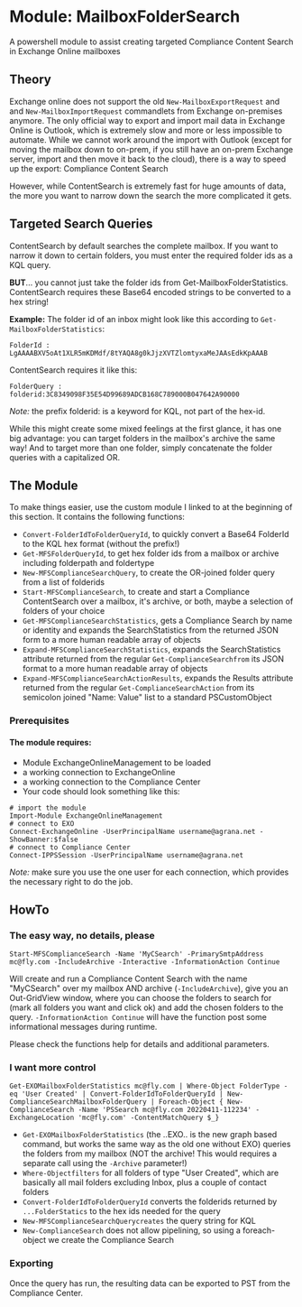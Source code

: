 # Module: MailboxFolderSearch
A powershell module to assist creating targeted Compliance Content Search in Exchange Online mailboxes

## Theory

Exchange online does not support the old `New-MailboxExportRequest` and and `New-MailboxImportRequest` commandlets from Exchange on-premises anymore. The only official way to export and import mail data in Exchange Online is Outlook, which is extremely slow and more or less impossible to automate.
While we cannot work around the import with Outlook (except for moving the mailbox down to on-prem, if you still have an on-prem Exchange server, import and then move it back to the cloud), there is a way to speed up the export: Compliance Content Search

However, while ContentSearch is extremely fast for huge amounts of data, the more you want to narrow down the search the more complicated it gets.

## Targeted Search Queries

ContentSearch by default searches the complete mailbox. If you want to narrow it down to certain folders, you must enter the required folder ids as a KQL query.

**BUT**... you cannot just take the folder ids from Get-MailboxFolderStatistics. ContentSearch requires these Base64 encoded strings to be converted to a hex string!

**Example:**
The folder id of an inbox might look like this according to `Get-MailboxFolderStatistics`:
```
FolderId : LgAAAABXV5oAt1XLR5mKDMdf/8tYAQA8g0kJjzXVTZlomtyxaMeJAAsEdkKpAAAB
```
ContentSearch requires it like this:
```
FolderQuery : folderid:3C8349098F35E54D99689ADCB168C789000B047642A90000
```
_Note:_ the prefix folderid: is a keyword for KQL, not part of the hex-id.

While this might create some mixed feelings at the first glance, it has one big advantage: you can target folders in the mailbox's archive the same way! And to target more than one folder, simply concatenate the folder queries with a capitalized OR.

## The Module

To make things easier, use the custom module I linked to at the beginning of this section. It contains the following functions:

* `Convert-FolderIdToFolderQueryId`, to quickly convert a Base64 FolderId to the KQL hex format (without the prefix!)
* `Get-MFSFolderQueryId`, to get hex folder ids from a mailbox or archive including folderpath and foldertype
* `New-MFSComplianceSearchQuery`, to create the OR-joined folder query from a list of folderids
* `Start-MFSComplianceSearch`, to create and start a Compliance ContentSearch over a mailbox, it's archive, or both, maybe a selection of folders of your choice
* `Get-MFSComplianceSearchStatistics`, gets a Compliance Search by name or identity and expands the SearchStatistics from the returned JSON form to a more human readable array of objects
* `Expand-MFSComplianceSearchStatistics`, expands the SearchStatistics attribute returned from the regular `Get-ComplianceSearchfrom` its JSON format to a more human readable array of objects
* `Expand-MFSComplianceSearchActionResults`, expands the Results attribute returned from the regular `Get-ComplianceSearchAction` from its semicolon joined "Name: Value" list to a standard PSCustomObject

### Prerequisites

#### The module requires:

* Module ExchangeOnlineManagement to be loaded
* a working connection to ExchangeOnline
* a working connection to the Compliance Center
* Your code should look something like this:

```
# import the module
Import-Module ExchangeOnlineManagement
# connect to EXO
Connect-ExchangeOnline -UserPrincipalName username@agrana.net -ShowBanner:$false
# connect to Compliance Center
Connect-IPPSSession -UserPrincipalName username@agrana.net
```

_Note:_ make sure you use the one user for each connection, which provides the necessary right to do the job.


## HowTo

### The easy way, no details, please
```
Start-MFSComplianceSearch -Name 'MyCSearch' -PrimarySmtpAddress mc@fly.com -IncludeArchive -Interactive -InformationAction Continue
```
Will create and run a Compliance Content Search with the name "MyCSearch" over my mailbox AND archive (`-IncludeArchive`), give you an Out-GridView window, where you can choose the folders to search for (mark all folders you want and click ok) and add the chosen folders to the query. `-InformationAction Continue` will have the function post some informational messages during runtime.

Please check the functions help for details and additional parameters.

### I want more control
```
Get-EXOMailboxFolderStatistics mc@fly.com | Where-Object FolderType -eq 'User Created' | Convert-FolderIdToFolderQueryId | New-ComplianceSearchMailboxFolderQuery | Foreach-Object { New-ComplianceSearch -Name 'PSSearch mc@fly.com 20220411-112234' -ExchangeLocation 'mc@fly.com' -ContentMatchQuery $_}
```
* `Get-EXOMailboxFolderStatistics` (the ..EXO.. is the new graph based command, but works the same way as the old one without EXO) queries the folders from my mailbox (NOT the archive! This would requires a separate call using the `-Archive` parameter!)
* `Where-Objectfilters` for all folders of type "User Created", which are basically all mail folders excluding Inbox, plus a couple of contact folders
* `Convert-FolderIdToFolderQueryId` converts the folderids returned by `...FolderStatics` to the hex ids needed for the query
* `New-MFSComplianceSearchQuerycreates` the query string for KQL
* `New-ComplianceSearch` does not allow pipelining, so using a foreach-object we create the Compliance Search

### Exporting

Once the query has run, the resulting data can be exported to PST from the Compliance Center.
